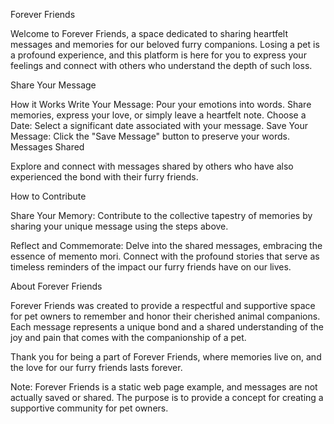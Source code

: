 Forever Friends

Welcome to Forever Friends, a space dedicated to sharing heartfelt messages and memories for our beloved furry companions. Losing a pet is a profound experience, and this platform is here for you to express your feelings and connect with others who understand the depth of such loss.

Share Your Message

How it Works
Write Your Message: Pour your emotions into words. Share memories, express your love, or simply leave a heartfelt note.
Choose a Date: Select a significant date associated with your message.
Save Your Message: Click the "Save Message" button to preserve your words.
Messages Shared

Explore and connect with messages shared by others who have also experienced the bond with their furry friends.

How to Contribute

Share Your Memory: Contribute to the collective tapestry of memories by sharing your unique message using the steps above.

Reflect and Commemorate: Delve into the shared messages, embracing the essence of memento mori. Connect with the profound stories that serve as timeless reminders of the impact our furry friends have on our lives.

About Forever Friends

Forever Friends was created to provide a respectful and supportive space for pet owners to remember and honor their cherished animal companions. Each message represents a unique bond and a shared understanding of the joy and pain that comes with the companionship of a pet.

Thank you for being a part of Forever Friends, where memories live on, and the love for our furry friends lasts forever.

Note: Forever Friends is a static web page example, and messages are not actually saved or shared. The purpose is to provide a concept for creating a supportive community for pet owners.

